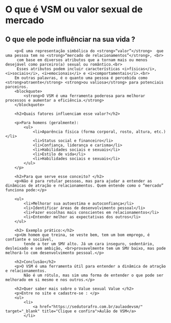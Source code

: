 <!DOCTYPE html>
<html lang="en">
<head>
    <meta charset="UTF-8">
    <meta name="viewport" content="width=device-width, initial-scale=1.0">
    <title>Document</title>
</head>
<body>
        <h1>O que é VSM ou valor sexual de mercado </h1>
        <h2>O que ele pode influênciar na sua vida ?</h2>    

        <p>É uma representação simbólica do <strong>“valor”</strong>  que uma pessoa tem no <strong>“mercado de relacionamentos”</strong>, <br>
         com base em diversos atributos que a tornam mais ou menos desejável como parceiro(a) sexual ou romântico.<br>
         Esses atributos podem incluir características <i>físicas</i>, <i>sociais</i>, <i>emocionais</i> e <i>comportamentais</i>.<br>  
        Em outras palavras, é o quanto uma pessoa é percebida como <strong>atraente</strong> <strong>ou valiosa</strong> para potenciais parceiros.
        <blockquote>
            <strong>O VSM é uma ferramenta poderosa para melhorar processos e aumentar a eficiência.</strong>   
        </blockquote>

        <h2>Quais fatores influenciam esse valor?</h2>

        <p>Para homens (geralmente):
            <ul>
                <li>Aparência física (forma corporal, rosto, altura, etc.)</li>
                <li>Status social e financeiro</li>
                <li>Confiança, liderança e carisma</li>
                <li>Habilidades sociais e sexuais</li>
                <li>Estilo de vida</li>
                <li>Habilidades sociais e sexuais</li>
            </ul>
        </p>

        <h2>Para que serve esse conceito? </h2>
        <p>Não é para rotular pessoas, mas para ajudar a entender as dinâmicas de atração e relacionamentos. Quem entende como o “mercado” funciona pode:</p>

        <ul>
            <li>Melhorar sua autoestima e autoconfiança</li>
            <li>Identificar áreas de desenvolvimento pessoal</li>
            <li>Fazer escolhas mais conscientes em relacionamentos</li>
            <li>Entender melhor as expectativas dos outros</li>
        </ul>

        <h2> Exemplo prático:</h2>
        <p>Um homem que treina, se veste bem, tem um bom emprego, é confiante e sociável, 
            tende a ter um SMV alto. Já um cara inseguro, sedentário, desleixado e sem ambição, <br>provavelmente tem um SMV baixo, mas pode melhorá-lo com desenvolvimento pessoal.</p>

        <h2>Conclusão</h2>
        <p>O VSM é uma ferramenta útil para entender a dinâmica de atração e relacionamentos. 
            Não é um rótulo, mas sim uma forma de entender o que pode ser melhorado em si mesmo e nos outros.</p>
        
        <h2>Quer saber mais sobre o Value sexual Value </h2>
        <p>Entre no site e cadastre-se : </p>
        <ul>
            <li>
                <a href="https://sedutorafro.com.br/aulaodevsm/" target="_blank" title="Clique e confira">Aulão de VSM</a>
            </li>

</body>
</html>
